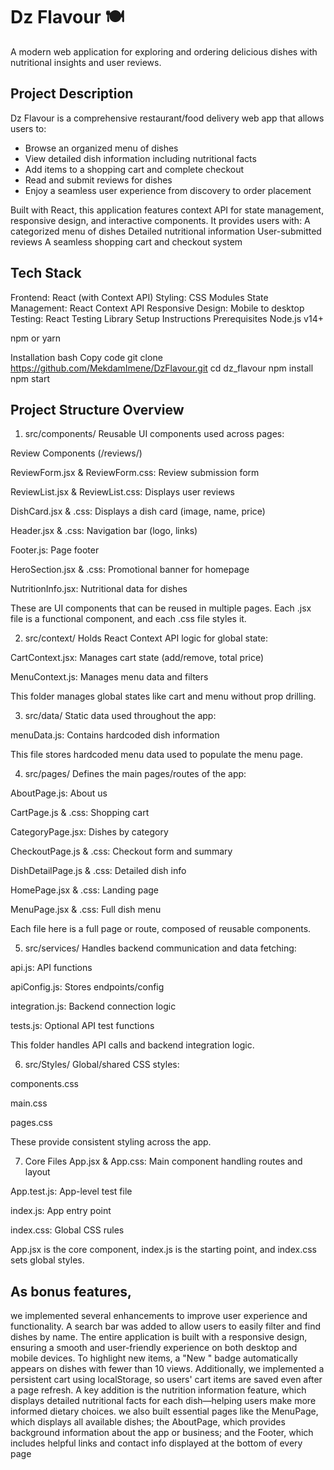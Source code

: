 
# Dz Flavour 🍽

A modern web application for exploring and ordering delicious dishes with nutritional insights and user reviews.

## Project Description

Dz Flavour is a comprehensive restaurant/food delivery web app that allows users to:
- Browse an organized menu of dishes
- View detailed dish information including nutritional facts
- Add items to a shopping cart and complete checkout
- Read and submit reviews for dishes
- Enjoy a seamless user experience from discovery to order placement

Built with React, this application features context API for state management, responsive design, and interactive components.
It provides users with:
A categorized menu of dishes
Detailed nutritional information
User-submitted reviews
A seamless shopping cart and checkout system
## Tech Stack
Frontend: React (with Context API)
Styling: CSS Modules
State Management: React Context API
Responsive Design: Mobile to desktop
Testing: React Testing Library
Setup Instructions
Prerequisites
Node.js v14+

npm or yarn

Installation
bash
Copy code
git clone https://github.com/MekdamImene/DzFlavour.git
cd dz_flavour
npm install
npm start
## Project Structure Overview
1. src/components/
Reusable UI components used across pages:

Review Components (/reviews/)

ReviewForm.jsx & ReviewForm.css: Review submission form

ReviewList.jsx & ReviewList.css: Displays user reviews

DishCard.jsx & .css: Displays a dish card (image, name, price)

Header.jsx & .css: Navigation bar (logo, links)

Footer.js: Page footer

HeroSection.jsx & .css: Promotional banner for homepage

NutritionInfo.jsx: Nutritional data for dishes

These are UI components that can be reused in multiple pages. Each .jsx file is a functional component, and each .css file styles it.

2. src/context/
Holds React Context API logic for global state:

CartContext.jsx: Manages cart state (add/remove, total price)

MenuContext.js: Manages menu data and filters

This folder manages global states like cart and menu without prop drilling.

3. src/data/
Static data used throughout the app:

menuData.js: Contains hardcoded dish information

This file stores hardcoded menu data used to populate the menu page.

4. src/pages/
Defines the main pages/routes of the app:

AboutPage.js: About us

CartPage.js & .css: Shopping cart

CategoryPage.jsx: Dishes by category

CheckoutPage.js & .css: Checkout form and summary

DishDetailPage.js & .css: Detailed dish info

HomePage.jsx & .css: Landing page

MenuPage.jsx & .css: Full dish menu

Each file here is a full page or route, composed of reusable components.

5. src/services/
Handles backend communication and data fetching:

api.js: API functions

apiConfig.js: Stores endpoints/config

integration.js: Backend connection logic

tests.js: Optional API test functions

This folder handles API calls and backend integration logic.

6. src/Styles/
Global/shared CSS styles:

components.css

main.css

pages.css

These provide consistent styling across the app.

7. Core Files
App.jsx & App.css: Main component handling routes and layout

App.test.js: App-level test file

index.js: App entry point

index.css: Global CSS rules

App.jsx is the core component, index.js is the starting point, and index.css sets global styles.
## As bonus features,
 we implemented several enhancements to improve user experience and functionality. A search bar was added to allow users to easily filter and find dishes by name. The entire application is built with a responsive design, ensuring a smooth and user-friendly experience on both desktop and mobile devices. To highlight new items, a "New " badge automatically appears on dishes with fewer than 10 views. Additionally, we implemented a persistent cart using localStorage, so users' cart items are saved even after a page refresh. A key addition is the nutrition information feature, which displays detailed nutritional facts for each dish—helping users make more informed dietary choices. we also built essential pages like the MenuPage, which displays all available dishes; the AboutPage, which provides background information about the app or business; and the Footer, which includes helpful links and contact info displayed at the bottom of every page
